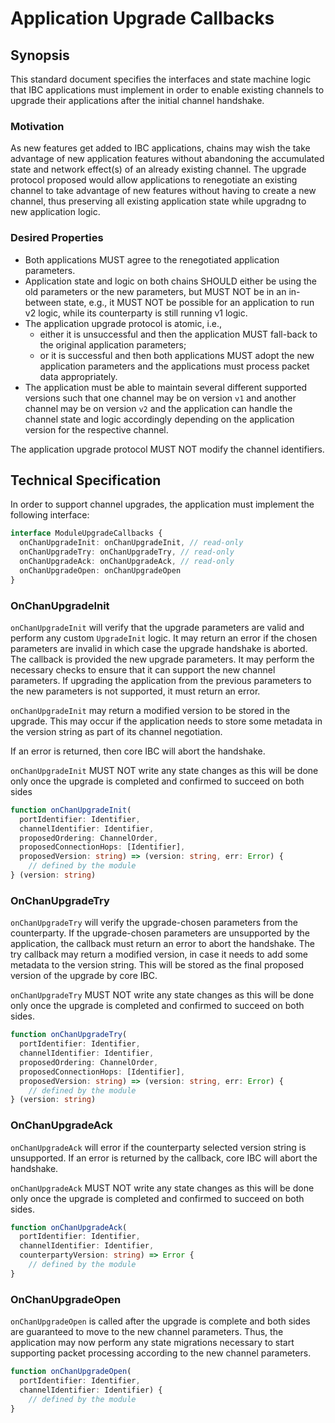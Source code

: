 # Application Upgrade Callbacks

## Synopsis

This standard document specifies the interfaces and state machine logic that IBC applications must implement in order to enable existing channels to upgrade their applications after the initial channel handshake.

### Motivation

As new features get added to IBC applications, chains may wish the take advantage of new application features without abandoning the accumulated state and network effect(s) of an already existing channel. The upgrade protocol proposed would allow applications to renegotiate an existing channel to take advantage of new features without having to create a new channel, thus preserving all existing application state while upgradng to new application logic.

### Desired Properties

- Both applications MUST agree to the renegotiated application parameters.
- Application state and logic on both chains SHOULD either be using the old parameters or the new parameters, but MUST NOT be in an in-between state, e.g., it MUST NOT be possible for an application to run v2 logic, while its counterparty is still running v1 logic.
- The application upgrade protocol is atomic, i.e., 
  - either it is unsuccessful and then the application MUST fall-back to the original application parameters; 
  - or it is successful and then both applications MUST adopt the new application parameters and the applications must process packet data appropriately.
- The application must be able to maintain several different supported versions such that one channel may be on version `v1` and another channel may be on version `v2` and the application can handle the channel state and logic accordingly depending on the application version for the respective channel.

The application upgrade protocol MUST NOT modify the channel identifiers.

## Technical Specification

In order to support channel upgrades, the application must implement the following interface:

```typescript
interface ModuleUpgradeCallbacks {
  onChanUpgradeInit: onChanUpgradeInit, // read-only
  onChanUpgradeTry: onChanUpgradeTry, // read-only
  onChanUpgradeAck: onChanUpgradeAck, // read-only
  onChanUpgradeOpen: onChanUpgradeOpen
}
```

### **OnChanUpgradeInit**

`onChanUpgradeInit` will verify that the upgrade parameters 
are valid and perform any custom `UpgradeInit` logic.
It may return an error if the chosen parameters are invalid 
in which case the upgrade handshake is aborted.
The callback is provided the new upgrade parameters. It may perform the necessary checks to ensure that it can support the new channel parameters. If upgrading the application from the previous parameters to the new parameters is not supported, it must return an error.

`onChanUpgradeInit` may return a modified version to be stored in the upgrade. This may occur if the application needs to store some metadata in the version string as part of its channel negotiation.

If an error is returned, then core IBC will abort the handshake.

`onChanUpgradeInit` MUST NOT write any state changes as this will be done only once the upgrade is completed and confirmed to succeed on both sides

```typescript
function onChanUpgradeInit(
  portIdentifier: Identifier,
  channelIdentifier: Identifier,
  proposedOrdering: ChannelOrder,
  proposedConnectionHops: [Identifier],
  proposedVersion: string) => (version: string, err: Error) {
    // defined by the module
} (version: string)
```

### **OnChanUpgradeTry**

`onChanUpgradeTry` will verify the upgrade-chosen parameters from the counterparty. 
If the upgrade-chosen parameters are unsupported by the application, the callback must return an error to abort the handshake. 
The try callback may return a modified version, in case it needs to add some metadata to the version string.
This will be stored as the final proposed version of the upgrade by core IBC.

`onChanUpgradeTry` MUST NOT write any state changes as this will be done only once the upgrade is completed and confirmed to succeed on both sides.

```typescript
function onChanUpgradeTry(
  portIdentifier: Identifier,
  channelIdentifier: Identifier,
  proposedOrdering: ChannelOrder,
  proposedConnectionHops: [Identifier],
  proposedVersion: string) => (version: string, err: Error) {
    // defined by the module
} (version: string)
```

### **OnChanUpgradeAck**

`onChanUpgradeAck` will error if the counterparty selected version string
is unsupported. If an error is returned by the callback, core IBC will abort the handshake.

`onChanUpgradeAck` MUST NOT write any state changes as this will be done only once the upgrade is completed and confirmed to succeed on both sides.

```typescript
function onChanUpgradeAck(
  portIdentifier: Identifier,
  channelIdentifier: Identifier,
  counterpartyVersion: string) => Error {
    // defined by the module
}
```

### **OnChanUpgradeOpen**

`onChanUpgradeOpen` is called after the upgrade is complete and both sides are guaranteed to move to the new channel parameters. Thus, the application may now perform any state migrations necessary to start supporting packet processing according to the new channel parameters.

```typescript
function onChanUpgradeOpen(
  portIdentifier: Identifier,
  channelIdentifier: Identifier) {
    // defined by the module
}
```
